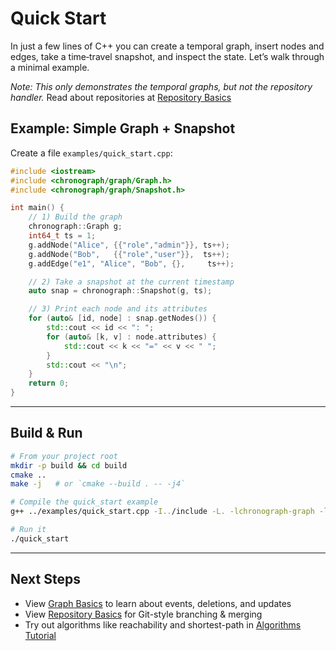# Quick Start

In just a few lines of C++ you can create a temporal graph, insert nodes and edges, take a time‐travel snapshot, and inspect the state. Let’s walk through a minimal example.

*Note: This only demonstrates the temporal graphs, but not the repository handler.*  Read about repositories at [Repository Basics](tutorials/repository_basics.md)

## Example: Simple Graph + Snapshot

Create a file `examples/quick_start.cpp`:

```cpp
#include <iostream>
#include <chronograph/graph/Graph.h>
#include <chronograph/graph/Snapshot.h>

int main() {
    // 1) Build the graph
    chronograph::Graph g;
    int64_t ts = 1;
    g.addNode("Alice", {{"role","admin"}}, ts++);
    g.addNode("Bob",   {{"role","user"}},  ts++);
    g.addEdge("e1", "Alice", "Bob", {},     ts++);

    // 2) Take a snapshot at the current timestamp
    auto snap = chronograph::Snapshot(g, ts);

    // 3) Print each node and its attributes
    for (auto& [id, node] : snap.getNodes()) {
        std::cout << id << ": ";
        for (auto& [k, v] : node.attributes) {
            std::cout << k << "=" << v << " ";
        }
        std::cout << "\n";
    }
    return 0;
}
```

---

## Build & Run

```bash
# From your project root
mkdir -p build && cd build
cmake ..
make -j   # or `cmake --build . -- -j4`

# Compile the quick_start example
g++ ../examples/quick_start.cpp -I../include -L. -lchronograph-graph -lchronograph-graph-utils -std=c++17 -o quick_start

# Run it
./quick_start
```

---

## Next Steps

- View [Graph Basics](tutorials/graph_basics.md) to learn about events, deletions, and updates  
- View [Repository Basics](tutorials/repository_basics.md) for Git-style branching & merging  
- Try out algorithms like reachability and shortest-path in [Algorithms Tutorial](tutorials/algorithm_basics.md)
